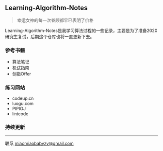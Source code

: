 ## Learning-Algorithm-Notes
> 幸运女神的每一次眷顾都早已表明了价格



Learning-Algorithm-Notes是我学习算法过程的一些记录，主要是为了准备2020研究生复试，后期这个仓库也将一直更新下去。




### 参考书籍
* 算法笔记
* 机试指南
* 剑指Offer


### 练习网站
*  codeup.cn
*  luogu.com
*  PIPIOJ
*  lintcode




### 持续更新
***
联系
<miaomiaobabyzy@gmail.com>
